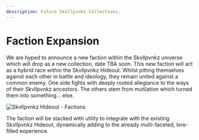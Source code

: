 ```yaml
---
description: Future Skvllpvnkz Collections.
---
```


# Faction Expansion

We are hyped to announce a new faction within the Skvllpvnkz universe which will drop as a new collection, date TBA soon. This new faction will act as a hybrid race within the Skvllpvnkz Hideout. Whilst pitting themselves against each other in battle and ideology, they remain united against a common enemy. One side fights with deeply rooted allegiance to the ways of their Skvllpvnkz ancestors. The others stem from mutilation which turned them into something... else.

![Skvllpvnkz Hideout - Factions](../.gitbook/assets/cover\_distressed\_logo\_2.png)

The faction will be stacked with utility to integrate with the existing Skvllpvnkz Hideout, dynamically adding to the already multi-faceted, lore-filled experience.
